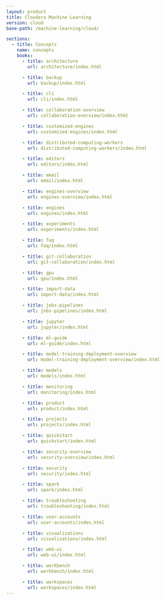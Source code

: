 ```yaml
---
layout: product
title: Cloudera Machine Learning
version: cloud
base-path: /machine-learning/cloud/

sections:
  - title: Concepts
    name: concepts
    books:
      - title: architecture
        url: architecture/index.html

      - title: backup
        url: backup/index.html

      - title: cli
        url: cli/index.html

      - title: collaboration-overview
        url: collaboration-overview/index.html

      - title: customized-engines
        url: customized-engines/index.html

      - title: distributed-computing-workers
        url: distributed-computing-workers/index.html

      - title: editors
        url: editors/index.html

      - title: email
        url: email/index.html

      - title: engines-overview
        url: engines-overview/index.html

      - title: engines
        url: engines/index.html

      - title: experiments
        url: experiments/index.html

      - title: faq
        url: faq/index.html

      - title: git-collaboration
        url: git-collaboration/index.html

      - title: gpu
        url: gpu/index.html

      - title: import-data
        url: import-data/index.html

      - title: jobs-pipelines
        url: jobs-pipelines/index.html

      - title: jupyter
        url: jupyter/index.html

      - title: ml-guide
        url: ml-guide/index.html

      - title: model-training-deployment-overview
        url: model-training-deployment-overview/index.html

      - title: models
        url: models/index.html

      - title: monitoring
        url: monitoring/index.html

      - title: product
        url: product/index.html

      - title: projects
        url: projects/index.html

      - title: quickstart
        url: quickstart/index.html

      - title: security-overview
        url: security-overview/index.html

      - title: security
        url: security/index.html

      - title: spark
        url: spark/index.html

      - title: troubleshooting
        url: troubleshooting/index.html

      - title: user-accounts
        url: user-accounts/index.html

      - title: visualizations
        url: visualizations/index.html

      - title: web-ui
        url: web-ui/index.html

      - title: workbench
        url: workbench/index.html

      - title: workspaces
        url: workspaces/index.html
---
```

